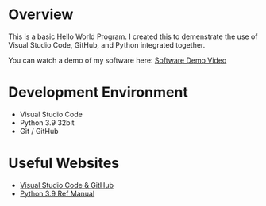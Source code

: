 # Overview

This is a basic Hello World Program. I created this to demenstrate the use of Visual Studio Code, GitHub, and Python integrated together.

You can watch a demo of my software here: [Software Demo Video](https://www.youtube.com/watch?v=M7pPfsgoPoc)

# Development Environment

* Visual Studio Code
* Python 3.9 32bit
* Git / GitHub

# Useful Websites

* [Visual Studio Code & GitHub](https://code.visualstudio.com/docs/editor/versioncontrol)
* [Python 3.9 Ref Manual](https://docs.python.org/3.9/library/index.html)